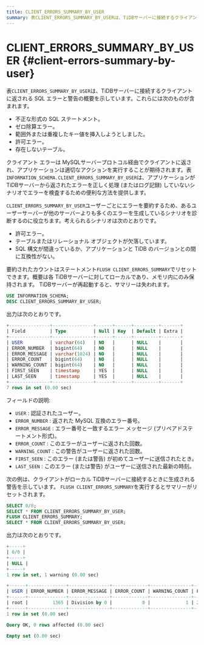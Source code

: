 ```yaml
---
title: CLIENT_ERRORS_SUMMARY_BY_USER
summary: 表CLIENT_ERRORS_SUMMARY_BY_USERは、TiDBサーバーに接続するクライアントに返される SQL エラーと警告の概要を示しています。これには不正な形式のSQLステートメント、ゼロ除算エラー、範囲外または重複したキー値を挿入しようとしたエラーなどが含まれます。クライアントエラーはMySQLサーバープロトコル経由でクライアントに返され、アプリケーションは適切なアクションを実行することが期待されます。また、CLIENT_ERRORS_SUMMARY_BY_USERはユーザーごとにエラーを要約し、エラーを検査するための便利な方法を提供します。
---
```


# CLIENT_ERRORS_SUMMARY_BY_USER {#client-errors-summary-by-user}

表`CLIENT_ERRORS_SUMMARY_BY_USER`は、TiDBサーバーに接続するクライアントに返される SQL エラーと警告の概要を示しています。これらには次のものが含まれます。

-   不正な形式の SQL ステートメント。
-   ゼロ除算エラー。
-   範囲外または重複したキー値を挿入しようとしました。
-   許可エラー。
-   存在しないテーブル。

クライアント エラーは MySQLサーバープロトコル経由でクライアントに返され、アプリケーションは適切なアクションを実行することが期待されます。表`INFORMATION_SCHEMA.CLIENT_ERRORS_SUMMARY_BY_USER`は、アプリケーションが TiDBサーバーから返されたエラーを正しく処理 (またはログ記録) していないシナリオでエラーを検査するための便利な方法を提供します。

`CLIENT_ERRORS_SUMMARY_BY_USER`ユーザーごとにエラーを要約するため、あるユーザーサーバーが他のサーバーよりも多くのエラーを生成しているシナリオを診断するのに役立ちます。考えられるシナリオは次のとおりです。

-   許可エラー。
-   テーブルまたはリレーショナル オブジェクトが欠落しています。
-   SQL 構文が間違っているか、アプリケーションと TiDB のバージョンとの間に互換性がない。

要約されたカウントはステートメント`FLUSH CLIENT_ERRORS_SUMMARY`でリセットできます。概要は各 TiDBサーバーに対してローカルであり、メモリ内にのみ保持されます。 TiDBサーバーが再起動すると、サマリーは失われます。

```sql
USE INFORMATION_SCHEMA;
DESC CLIENT_ERRORS_SUMMARY_BY_USER;
```

出力は次のとおりです。

```sql
+---------------+---------------+------+------+---------+-------+
| Field         | Type          | Null | Key  | Default | Extra |
+---------------+---------------+------+------+---------+-------+
| USER          | varchar(64)   | NO   |      | NULL    |       |
| ERROR_NUMBER  | bigint(64)    | NO   |      | NULL    |       |
| ERROR_MESSAGE | varchar(1024) | NO   |      | NULL    |       |
| ERROR_COUNT   | bigint(64)    | NO   |      | NULL    |       |
| WARNING_COUNT | bigint(64)    | NO   |      | NULL    |       |
| FIRST_SEEN    | timestamp     | YES  |      | NULL    |       |
| LAST_SEEN     | timestamp     | YES  |      | NULL    |       |
+---------------+---------------+------+------+---------+-------+
7 rows in set (0.00 sec)
```

フィールドの説明:

-   `USER` : 認証されたユーザー。
-   `ERROR_NUMBER` : 返された MySQL 互換のエラー番号。
-   `ERROR_MESSAGE` : エラー番号と一致するエラー メッセージ (プリペアドステートメント形式)。
-   `ERROR_COUNT` : このエラーがユーザーに返された回数。
-   `WARNING_COUNT` : この警告がユーザーに返された回数。
-   `FIRST_SEEN` : このエラー (または警告) が初めてユーザーに送信されたとき。
-   `LAST_SEEN` : このエラー (または警告) がユーザーに送信された最新の時刻。

次の例は、クライアントがローカル TiDBサーバーに接続するときに生成される警告を示しています。 `FLUSH CLIENT_ERRORS_SUMMARY`を実行するとサマリーがリセットされます。

```sql
SELECT 0/0;
SELECT * FROM CLIENT_ERRORS_SUMMARY_BY_USER;
FLUSH CLIENT_ERRORS_SUMMARY;
SELECT * FROM CLIENT_ERRORS_SUMMARY_BY_USER;
```

出力は次のとおりです。

```sql
+-----+
| 0/0 |
+-----+
| NULL |
+-----+
1 row in set, 1 warning (0.00 sec)

+------+--------------+---------------+-------------+---------------+---------------------+---------------------+
| USER | ERROR_NUMBER | ERROR_MESSAGE | ERROR_COUNT | WARNING_COUNT | FIRST_SEEN          | LAST_SEEN           |
+------+--------------+---------------+-------------+---------------+---------------------+---------------------+
| root |         1365 | Division by 0 |           0 |             1 | 2021-03-18 13:05:36 | 2021-03-18 13:05:36 |
+------+--------------+---------------+-------------+---------------+---------------------+---------------------+
1 row in set (0.00 sec)

Query OK, 0 rows affected (0.00 sec)

Empty set (0.00 sec)
```

